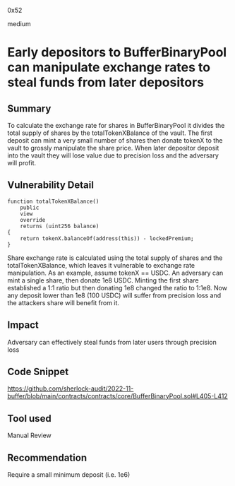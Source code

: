 0x52

medium

# Early depositors to BufferBinaryPool can manipulate exchange rates to steal funds from later depositors

## Summary

To calculate the exchange rate for shares in BufferBinaryPool it divides the total supply of shares by the totalTokenXBalance of the vault. The first deposit can mint a very small number of shares then donate tokenX to the vault to grossly manipulate the share price. When later depositor deposit into the vault they will lose value due to precision loss and the adversary will profit.

## Vulnerability Detail

    function totalTokenXBalance()
        public
        view
        override
        returns (uint256 balance)
    {
        return tokenX.balanceOf(address(this)) - lockedPremium;
    }

Share exchange rate is calculated using the total supply of shares and the totalTokenXBalance, which leaves it vulnerable to exchange rate manipulation. As an example, assume tokenX == USDC. An adversary can mint a single share, then donate 1e8 USDC. Minting the first share established a 1:1 ratio but then donating 1e8 changed the ratio to 1:1e8. Now any deposit lower than 1e8 (100 USDC) will suffer from precision loss and the attackers share will benefit from it.

## Impact

Adversary can effectively steal funds from later users through precision loss

## Code Snippet

https://github.com/sherlock-audit/2022-11-buffer/blob/main/contracts/contracts/core/BufferBinaryPool.sol#L405-L412

## Tool used

Manual Review

## Recommendation

Require a small minimum deposit (i.e. 1e6) 